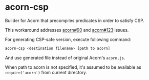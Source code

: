 acorn-csp
=========

Builder for Acorn that precompiles predicates in order to satisfy CSP.

This workaround addresses [acorn#90](https://github.com/marijnh/acorn/issues/90) and [acorn#123](https://github.com/marijnh/acorn/issues/123) issues.

For generating CSP-safe version, execute following command:

```bash
acorn-csp <destination filename> [path to acorn]
```

And use generated file instead of original Acorn's `acorn.js`.

When path to acorn is not specified, it's assumed to be available as `require('acorn')` from current directory.
